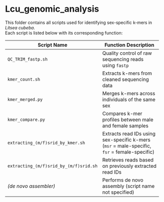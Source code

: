 # Lcu_genomic_analysis
This folder contains all scripts used for identifying sex-specific k-mers in *Litsea cubeba*.  
Each script is listed below with its corresponding function:

| Script Name                          | Function Description                                                             |
|--------------------------------------|----------------------------------------------------------------------------------|
| `QC_TRIM_fastp.sh`                  | Quality control of raw sequencing reads using `fastp`                           |
| `kmer_count.sh`                     | Extracts k-mers from cleaned sequencing data                                     |
| `kmer_merged.py`                    | Merges k-mers across individuals of the same sex                                |
| `kmer_compare.py`                   | Compares k-mer profiles between male and female samples                         |
| `extracting_(m/f)srid_by_kmer.sh`  | Extracts read IDs using sex-specific k-mers (`msr` = male-specific, `fsr` = female-specific) |
| `extracting_(m/f)srid_by_(m/f)srid.sh` | Retrieves reads based on previously extracted read IDs                          |
| *(de novo assembler)*               | Performs de novo assembly (script name not specified)                           |

